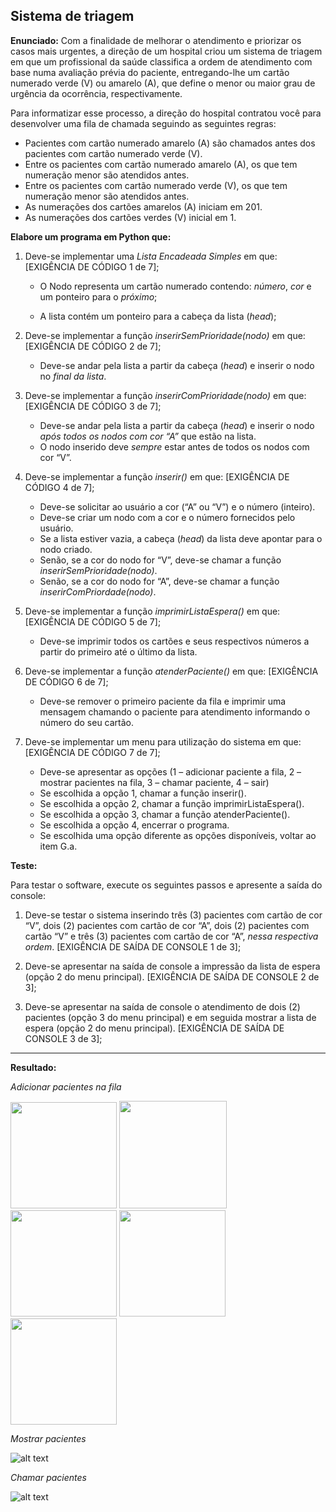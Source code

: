 ## Sistema de triagem

**Enunciado:** Com a finalidade de melhorar o atendimento e priorizar os casos mais urgentes, a direção de um hospital criou um sistema de triagem em que um profissional da saúde classifica a ordem de atendimento com base numa avaliação prévia do paciente, entregando-lhe um cartão numerado verde (V) ou amarelo (A), que define o menor ou maior grau de urgência da ocorrência, respectivamente.

Para informatizar esse processo, a direção do hospital contratou você para desenvolver uma fila de chamada seguindo as seguintes regras: 

* Pacientes com cartão numerado amarelo (A) são chamados antes dos pacientes com cartão numerado verde (V).
* Entre os pacientes com cartão numerado amarelo (A), os que tem numeração menor são atendidos antes. 
* Entre os pacientes com cartão numerado verde (V), os que tem numeração menor são atendidos antes. 
* As numerações dos cartões amarelos (A) iniciam em 201. 
* As numerações dos cartões verdes (V) inicial em 1. 


**Elabore um programa em Python que:**

1. Deve-se implementar uma *Lista Encadeada Simples* em que: [EXIGÊNCIA DE CÓDIGO 1 de 7]; 
    - O Nodo representa um cartão numerado contendo: *número*, *cor* e um ponteiro para o *próximo*; 

    - A lista contém um ponteiro para a cabeça da lista (*head*); 

 2. Deve-se implementar a função *inserirSemPrioridade(nodo)* em que: [EXIGÊNCIA DE CÓDIGO 2 de 7]; 

    - Deve-se andar pela lista a partir da cabeça (*head*) e inserir o nodo no *final da lista*. 

 3. Deve-se implementar a função *inserirComPrioridade(nodo)* em que: [EXIGÊNCIA DE CÓDIGO 3 de 7]; 

    - Deve-se andar pela lista a partir da cabeça (*head*) e inserir o nodo *após todos os nodos com cor “A”* que estão na lista. 
    - O nodo inserido deve *sempre* estar antes de todos os nodos com cor “V”. 

 4. Deve-se implementar a função *inserir()* em que: [EXIGÊNCIA DE CÓDIGO 4 de 7]; 

    - Deve-se solicitar ao usuário a cor (“A” ou “V”) e o número (inteiro). 
    - Deve-se criar um nodo com a cor e o número fornecidos pelo usuário. 
    - Se a lista estiver vazia, a cabeça (*head*) da lista deve apontar para o nodo criado. 
    - Senão, se a cor do nodo for “V”, deve-se chamar a função *inserirSemPrioridade(nodo)*. 
    - Senão, se a cor do nodo for “A”, deve-se chamar a função *inserirComPriordade(nodo)*. 

 5. Deve-se implementar a função *imprimirListaEspera()* em que: [EXIGÊNCIA DE CÓDIGO 5 de 7]; 

    - Deve-se imprimir todos os cartões e seus respectivos números a partir do primeiro até o último da lista. 

 6. Deve-se implementar a função *atenderPaciente()* em que: [EXIGÊNCIA DE CÓDIGO 6 de 7]; 

    - Deve-se remover o primeiro paciente da fila e imprimir uma mensagem chamando o paciente para atendimento informando o número do seu cartão. 

 7. Deve-se implementar um menu para utilização do sistema em que: [EXIGÊNCIA DE CÓDIGO 7 de 7]; 

    - Deve-se apresentar as opções (1 – adicionar paciente a fila, 2 – mostrar pacientes na fila, 3 – chamar paciente, 4 – sair) 
    - Se escolhida a opção 1, chamar a função inserir(). 
    - Se escolhida a opção 2, chamar a função imprimirListaEspera(). 
    - Se escolhida a opção 3, chamar a função atenderPaciente(). 
    - Se escolhida a opção 4, encerrar o programa. 
    - Se escolhida uma opção diferente as opções disponíveis, voltar ao item G.a. 

 
**Teste:**

Para testar o software, execute os seguintes passos e apresente a saída do console: 

1. Deve-se testar o sistema inserindo três (3) pacientes com cartão de cor “V”, dois (2) pacientes com cartão de cor “A”, dois (2) pacientes com cartão “V” e três (3) pacientes com cartão de cor “A”, *nessa respectiva ordem*. [EXIGÊNCIA DE SAÍDA DE CONSOLE 1 de 3]; 

2. Deve-se apresentar na saída de console a impressão da lista de espera (opção 2 do menu principal). [EXIGÊNCIA DE SAÍDA DE CONSOLE 2 de 3];   

3. Deve-se apresentar na saída de console o atendimento de dois (2) pacientes (opção 3 do menu principal) e em seguida mostrar a lista de espera (opção 2 do menu principal). [EXIGÊNCIA DE SAÍDA DE CONSOLE 3 de 3];

---

**Resultado:**

*Adicionar pacientes na fila*    

<div>
<img src="img/image.png" width="170px">
<img src="img/image-1.png" width="172x">
<img src="img/image-2.png" width="170x">
<img src="img/image-3.png" width="170px">
<img src="img/image-4.png" width="170px">
</div>

*Mostrar pacientes*  

![alt text](img/image-5.png)

*Chamar pacientes*   

![alt text](img/image-6.png)
